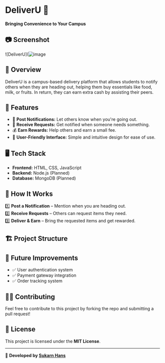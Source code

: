 # DeliverU 🚀  
**Bringing Convenience to Your Campus**  

## 📷 Screenshot  
![DeliverU](![image](https://github.com/user-attachments/assets/fed6b240-f9c8-4a3c-be4f-e3387c1aaa2f)


## 📌 Overview  
DeliverU is a campus-based delivery platform that allows students to notify others when they are heading out, helping them buy essentials like food, milk, or fruits. In return, they can earn extra cash by assisting their peers.  

## 🌟 Features  
- 📢 **Post Notifications:** Let others know when you're going out.  
- 📩 **Receive Requests:** Get notified when someone needs something.  
- 💰 **Earn Rewards:** Help others and earn a small fee.  
- 🔄 **User-Friendly Interface:** Simple and intuitive design for ease of use.  

## 🖥️ Tech Stack  
- **Frontend:** HTML, CSS, JavaScript  
- **Backend:** Node.js (Planned)  
- **Database:** MongoDB (Planned)  

## 🚀 How It Works  
1️⃣ **Post a Notification** – Mention when you are heading out.  
2️⃣ **Receive Requests** – Others can request items they need.  
3️⃣ **Deliver & Earn** – Bring the requested items and get rewarded.  

## 🏗️ Project Structure  


## 📌 Future Improvements  
- ✅ User authentication system  
- ✅ Payment gateway integration  
- ✅ Order tracking system  

## 👨‍💻 Contributing  
Feel free to contribute to this project by forking the repo and submitting a pull request!  

## 📄 License  
This project is licensed under the **MIT License**.  

---

🚀 **Developed by [Sukarn Hans](https://github.com/sukarnhans)**  


